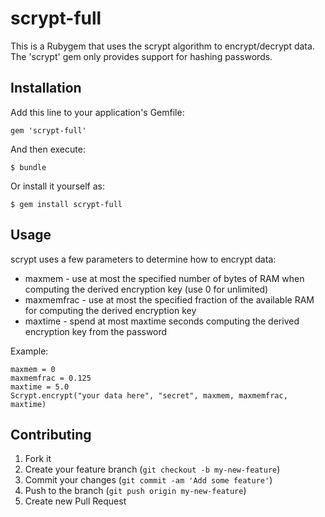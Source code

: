 # scrypt-full

This is a Rubygem that uses the scrypt algorithm to encrypt/decrypt data.
The 'scrypt' gem only provides support for hashing passwords.

## Installation

Add this line to your application's Gemfile:

    gem 'scrypt-full'

And then execute:

    $ bundle

Or install it yourself as:

    $ gem install scrypt-full

## Usage

scrypt uses a few parameters to determine how to encrypt data:
* maxmem - use at most the specified number of bytes of RAM when computing the
  derived encryption key (use 0 for unlimited)
* maxmemfrac - use at most the specified fraction of the available RAM for
  computing the derived encryption key
* maxtime - spend at most maxtime seconds computing the derived encryption key
  from the password

Example:

    maxmem = 0
    maxmemfrac = 0.125
    maxtime = 5.0
    Scrypt.encrypt("your data here", "secret", maxmem, maxmemfrac, maxtime)

## Contributing

1. Fork it
2. Create your feature branch (`git checkout -b my-new-feature`)
3. Commit your changes (`git commit -am 'Add some feature'`)
4. Push to the branch (`git push origin my-new-feature`)
5. Create new Pull Request
